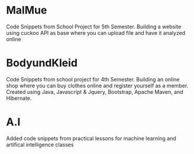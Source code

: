 # MalMue
Code Snippets from School Project for 5th Semester. Building a website using cuckoo API as base where you can upload file and have it analyzed online

# BodyundKleid

Code Snippets from school project for 4th Semester. Building an online shop where you can buy clothes online and register yourself as a member. Created using Java, Javascript & Jquery, Bootstrap, Apache Maven, and Hibernate.

# A.I
Added code snippets from practical lessons for machine learning and artifical intelligence classes
